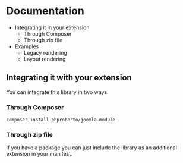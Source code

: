 # Documentation  

* Integrating it in your extension
  * Through Composer
  * Through zip file
* Examples
  * Legacy rendering
  * Layout rendering
   		
 ## Integrating it with your extension  

 You can integrate this library in two ways:  

 ### Through Composer

 `composer install phproberto/joomla-module` 

 ### Through zip file 

 If you have a package you can just include the library as an additional extension in your manifest.  
 